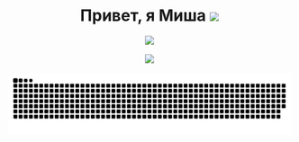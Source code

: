 <div>
<!--     <img src='/profile.png'> -->
    <div align="center"><h1>Привет, я Миша <img src="https://media.giphy.com/media/J2awouDsf23R2vo2p5/giphy.gif" width="50"></h1>

<a href="https://t.me/lilexport"><img src="https://img.shields.io/badge/Telegram-%232E87FB?style=for-the-badge&logo=telegram&logoColor=white"/></a> 

[![](https://visitcount.itsvg.in/api?id=mudachyo&label=Profile%20Views&icon=5&pretty=false)](https://visitcount.itsvg.in)




<p align="center"><img src="https://raw.githubusercontent.com/mudachyo/mudachyo/output/github-contribution-grid-snake.svg"></p>


